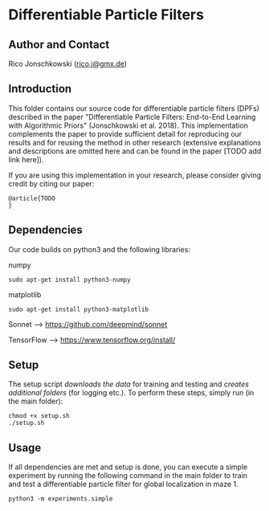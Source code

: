 Differentiable Particle Filters
==================================================

Author and Contact
------------------

Rico Jonschkowski (rico.j@gmx.de)


Introduction
------------

This folder contains our source code for differentiable particle filters (DPFs) described in the paper "Differentiable Particle Filters: End-to-End Learning with Algorithmic Priors" (Jonschkowski et al. 2018). This implementation complements the paper to provide sufficient detail for reproducing our results and for reusing the method in other research (extensive explanations and descriptions are omitted here and can be found in the paper [TODO add link here]).

If you are using this implementation in your research, please consider giving credit by citing our paper:

    @article{TODO
    }

Dependencies
------------

Our code builds on python3 and the following libraries:

numpy

    sudo apt-get install python3-numpy

matplotlib 

    sudo apt-get install python3-matplotlib

Sonnet --> https://github.com/deepmind/sonnet 

TensorFlow --> https://www.tensorflow.org/install/


Setup
-----

The setup script *downloads the data* for training and testing and *creates additional folders* (for logging etc.). To perform these steps, simply run (in the main folder):

    chmod +x setup.sh
    ./setup.sh

Usage
-----

If all dependencies are met and setup is done, you can execute a simple experiment by running the following command in the main folder to train and test a differentiable particle filter for global localization in maze 1. 

    python3 -m experiments.simple
